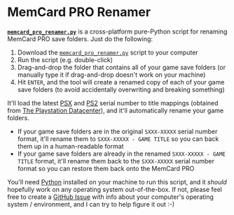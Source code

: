 # MemCard PRO Renamer

[**`memcard_pro_renamer.py`**](https://github.com/niemasd/MemCard-PRO-Renamer/releases/latest/download/memcard_pro_renamer.py) is a cross-platform pure-Python script for renaming MemCard PRO save folders. Just do the following:

1. Download the [`memcard_pro_renamer.py`](https://github.com/niemasd/MemCard-PRO-Renamer/releases/latest/download/memcard_pro_renamer.py) script to your computer
2. Run the script (e.g. double-click)
3. Drag-and-drop the folder that contains all of your game save folders (or manually type it if drag-and-drop doesn't work on your machine)
4. Hit `ENTER`, and the tool will create a renamed copy of each of your game save folders (to avoid accidentally overwriting and breaking something)

It'll load the latest [PSX](data/PSX.json) and [PS2](data/PS2.json) serial number to title mappings (obtained from [The Playstation Datacenter](https://psxdatacenter.com/)), and it'll automatically rename your game folders.

* If your game save folders are in the original `SXXX-XXXXX` serial number format, it'll rename them to `SXXX-XXXXX - GAME TITLE` so you can back them up in a human-readable format
* If your game save folders are already in the renamed `SXXX-XXXXX - GAME TITLE` format, it'll rename them back to the `SXXX-XXXXX` serial number format so you can restore them back onto the MemCard PRO

You'll need [Python](https://www.python.org/) installed on your machine to run this script, and it *should* hopefully work on any operating system out-of-the-box. If not, please feel free to create a [GitHub Issue](https://github.com/niemasd/MemCard-PRO-Renamer/issues) with info about your computer's operating system / environment, and I can try to help figure it out :-)
